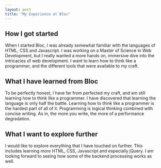```yaml
---
layout: post
title: "My Experience at Bloc"
---
```


## How I got started 

When I started Bloc, I was already somewhat familiar with the languages of HTML, CSS and Javascript.  I was working on a Master of Science in Web Development, but I really wanted a more hands on, immersive dive into the intricacies of web development.  I want to learn how to think like a programmer, and the different tools that were available to my craft.  

## What I have learned from Bloc

To be perfectly honest, I have far from perfected my craft, and am still learning how to think like a programmer.  I have discovered that learning the language is only half the battle.  Learning how to think like a programmer is the hardest part of all of it.  Programming is logical thinking combined with concise writing.  As in, the more you write, the more of a performance degradation.  

## What I want to explore further
I would like to explore everything that I have touched on further.  This includes learning more HTML, CSS, Javascript and especially jQuery.  I am looking forward to seeing how some of the backend processing works as well.  
